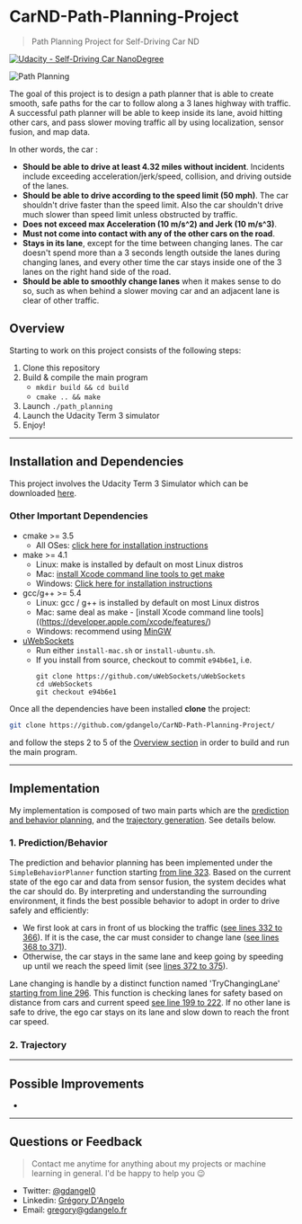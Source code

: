 # CarND-Path-Planning-Project

> Path Planning Project for Self-Driving Car ND

[![Udacity - Self-Driving Car NanoDegree](https://s3.amazonaws.com/udacity-sdc/github/shield-carnd.svg)](http://www.udacity.com/drive)

![Path Planning](https://user-images.githubusercontent.com/4352286/44061856-0c255b1c-9f28-11e8-9b5a-0857b05d6da3.png)

The goal of this project is to design a path planner that is able to create smooth, safe paths for the car to follow along a 3 lanes highway with traffic. A successful path planner will be able to keep inside its lane, avoid hitting other cars, and pass slower moving traffic all by using localization, sensor fusion, and map data.

In other words, the car :

- **Should be able to drive at least 4.32 miles without incident**. Incidents include exceeding acceleration/jerk/speed, collision, and driving outside of the lanes.
- **Should be able to drive according to the speed limit (50 mph)**. The car shouldn't drive faster than the speed limit. Also the car shouldn't drive much slower than speed limit unless obstructed by traffic.
- **Does not exceed max Acceleration (10 m/s^2) and Jerk (10 m/s^3)**.
- **Must not come into contact with any of the other cars on the road**.
- **Stays in its lane**, except for the time between changing lanes. The car doesn't spend more than a 3 seconds length outside the lanes during changing lanes, and every other time the car stays inside one of the 3 lanes on the right hand side of the road.
- **Should be able to smoothly change lanes** when it makes sense to do so, such as when behind a slower moving car and an adjacent lane is clear of other traffic.

## Overview
Starting to work on this project consists of the following steps:

1. Clone this repository
2. Build & compile the main program 
    - `mkdir build && cd build`
    - `cmake .. && make`
3. Launch `./path_planning`
4. Launch the Udacity Term 3 simulator
5. Enjoy!

---

## Installation and Dependencies

This project involves the Udacity Term 3 Simulator which can be downloaded [here](https://github.com/udacity/self-driving-car-sim/releases/tag/T3_v1.2).

### Other Important Dependencies

* cmake >= 3.5
  * All OSes: [click here for installation instructions](https://cmake.org/install/)
* make >= 4.1
  * Linux: make is installed by default on most Linux distros
  * Mac: [install Xcode command line tools to get make](https://developer.apple.com/xcode/features/)
  * Windows: [Click here for installation instructions](http://gnuwin32.sourceforge.net/packages/make.htm)
* gcc/g++ >= 5.4
  * Linux: gcc / g++ is installed by default on most Linux distros
  * Mac: same deal as make - [install Xcode command line tools]((https://developer.apple.com/xcode/features/)
  * Windows: recommend using [MinGW](http://www.mingw.org/)
* [uWebSockets](https://github.com/uWebSockets/uWebSockets)
  * Run either `install-mac.sh` or `install-ubuntu.sh`.
  * If you install from source, checkout to commit `e94b6e1`, i.e.
    ```
    git clone https://github.com/uWebSockets/uWebSockets 
    cd uWebSockets
    git checkout e94b6e1
    ```
    
Once all the dependencies have been installed **clone** the project:

```sh
git clone https://github.com/gdangelo/CarND-Path-Planning-Project/
```

and follow the steps 2 to 5 of the [Overview section](#overview) in order to build and run the main program.

---

## Implementation

My implementation is composed of two main parts which are the [prediction and behavior planning](https://github.com/gdangelo/CarND-Path-Planning-Project/blob/master/src/main.cpp#L550), and the [trajectory generation](https://github.com/gdangelo/CarND-Path-Planning-Project/blob/master/src/main.cpp#L553). See details below. 

### 1. Prediction/Behavior

The prediction and behavior planning has been implemented under the `SimpleBehaviorPlanner` function starting [from line 323](https://github.com/gdangelo/CarND-Path-Planning-Project/blob/master/src/main.cpp#L323). Based on the current state of the ego car and data from sensor fusion, the system decides what the car should do. By interpreting and understanding the surrounding environment, it finds the best possible behavior to adopt in order to drive safely and efficiently:

- We first look at cars in front of us blocking the traffic ([see lines 332 to 366](https://github.com/gdangelo/CarND-Path-Planning-Project/blob/master/src/main.cpp#L332)). If it is the case, the car must consider to change lane ([see lines 368 to 371](https://github.com/gdangelo/CarND-Path-Planning-Project/blob/master/src/main.cpp#L368)). 
- Otherwise, the car stays in the same lane and keep going by speeding up until we reach the speed limit (see [lines 372 to 375](https://github.com/gdangelo/CarND-Path-Planning-Project/blob/master/src/main.cpp#L372)).

Lane changing is handle by a distinct function named 'TryChangingLane' [starting from line 296](https://github.com/gdangelo/CarND-Path-Planning-Project/blob/master/src/main.cpp#L296). This function is checking lanes for safety based on distance from cars and current speed [see line 199 to 222](https://github.com/gdangelo/CarND-Path-Planning-Project/blob/master/src/main.cpp#L199). If no other lane is safe to drive, the ego car stays on its lane and slow down to reach the front car speed. 

### 2. Trajectory

---

## Possible Improvements

- 

---

## Questions or Feedback

> Contact me anytime for anything about my projects or machine learning in general. I'd be happy to help you :wink:

* Twitter: [@gdangel0](https://twitter.com/gdangel0)
* Linkedin: [Grégory D'Angelo](https://www.linkedin.com/in/gregorydangelo)
* Email: [gregory@gdangelo.fr](mailto:gregory@gdangelo.fr)
